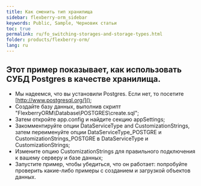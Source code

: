 ```yaml
---
title: Как сменить тип хранилища
sidebar: flexberry-orm_sidebar
keywords: Public, Sample, Черновик статьи
toc: true
permalink: ru/fo_switching-storages-and-storage-types.html
folder: products/flexberry-orm/
lang: ru
---
```


## Этот пример показывает, как использовать СУБД Postgres в качестве хранилища.

* Мы надеемся, что вы установили Postgres. Если нет, то посетите [http://www.postgresql.org/]();
* Создайте базу данных, выполнив скрипт "FlexberryORM\Database\POSTGRES\create.sql";
* Затем откройте app.config и найдите секцию appSettings;
* Закомментируйте опции DataServiceType and CustomizationStrings, затем переименуйте опции DataServiceType_POSTGRE и CustomizationStrings_POSTGRE в DataServiceType и CustomizationStrings;
* Измените опцию CustomizationStrings для правильного подключения к вашему серверу и базе данных;
* Запустите пример, чтобы убедиться, что он работает: попробуйте проверить какие-либо примеры с созданием и загрузкой объектов данных.
